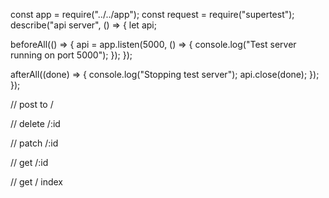 const app = require("../../app");
const request = require("supertest");
describe("api server", () => {
  let api;

  beforeAll(() => {
    api = app.listen(5000, () => {
      console.log("Test server running on port 5000");
    });
  });

  afterAll((done) => {
    console.log("Stopping test server");
    api.close(done);
  });
});

// post to /

// delete /:id

// patch /:id

// get /:id

// get / index
